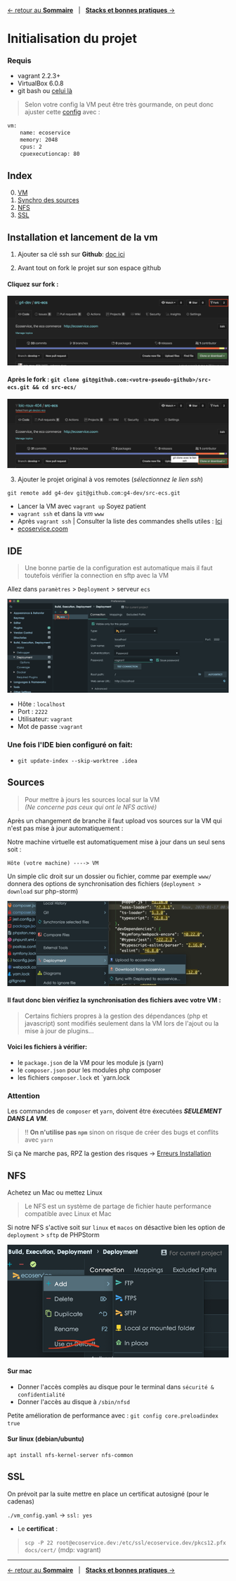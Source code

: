 [&larr; retour au **Sommaire**](0Sommaire.md) &nbsp;&nbsp;| &nbsp;&nbsp;[**Stacks et bonnes pratiques** &rarr;](2Stack.md)

# Initialisation du projet

### Requis
- vagrant 2.2.3+
- VirtualBox 6.0.8
- git bash ou [celui là](5Tips#ConseildeShell)

>Selon votre config la VM peut être très gourmande, on peut donc ajuster cette [config](../vm_config.yaml) avec :

```
vm:
    name: ecoservice                
    memory: 2048                    
    cpus: 2                         
    cpuexecutioncap: 80               
```

## Index

0. [VM](#installation-et-lancement-de-la-vm)
1. [Synchro des sources](#sources)
2. [NFS](#nfs)
3. [SSL](#ssl)

## Installation et lancement de la vm

1. Ajouter sa clé ssh sur **Github**: [doc ici](https://help.github.com/en/github/authenticating-to-github/generating-a-new-ssh-key-and-adding-it-to-the-ssh-agent#generating-a-new-ssh-key)

2. Avant tout on fork le projet sur son espace github

#### Cliquez sur fork :
![fork](res/fork.png)

#### Après le fork : `git clone git@github.com:<votre-pseudo-github>/src-ecs.git && cd src-ecs/`
![after_fork](res/after_fork.png)

3. Ajouter le projet original à vos remotes (*sélectionnez le lien ssh*)

```
git remote add g4-dev git@github.com:g4-dev/src-ecs.git
```

- Lancer la VM avec `vagrant up` Soyez patient
- `vagrant ssh` et dans la *vm* `www`
- Après `vagrant ssh` | Consulter la liste des commandes shells utiles : [Ici](5Tips.md)
- [ecoservice.coom](http://ecoservice.coom)

## IDE
> Une bonne partie de la configuration est automatique mais il faut toutefois vérifier la connection
en sftp avec la VM

Allez dans `paramètres` > `Deployment` > serveur `ecs`

![Déploiement](res/deployment.png)

- Hôte : `localhost`
- Port : `2222`
- Utilisateur: `vagrant`
- Mot de passe :`vagrant`

### Une fois l'IDE bien configuré on fait:
- `git update-index --skip-worktree .idea`

## Sources
> Pour mettre à jours les sources local sur la VM <br>
> *(Ne concerne pas ceux qui ont le NFS activé)*

Après un changement de branche il faut upload vos sources sur la VM qui n'est pas mise à jour automatiquement : <br> 

Notre machine virtuelle est automatiquement mise à jour dans un seul sens soit :

```
Hôte (votre machine) ----> VM
```

Un simple clic droit sur un dossier ou fichier, comme par exemple `www/` donnera des options de synchronisation des fichiers (`deployment > download` sur php-storm)

![sources](res/upload_sources.png)

#### Il faut donc bien vérifiez la synchronisation des fichiers avec votre VM :
> Certains fichiers propres à la gestion des dépendances (php et javascript) sont modifiés seulement dans la VM lors de l'ajout ou la mise à jour de plugins...
#### Voici les fichiers à vérifier:

- le `package.json` de la VM pour les module js (yarn)
- le `composer.json` pour les modules php composer
- les fichiers `composer.lock` et `yarn.lock

### Attention 

Les commandes de `composer` et `yarn`, doivent être éxecutées ***SEULEMENT DANS LA VM***.

> !! **On n'utilise pas `npm`** sinon on risque de créer des bugs et conflits avec `yarn`

Si ça Ne marche pas, RPZ la gestion des risques &rarr; [Erreurs Installation](6KnowedErrors.md#installation)

## NFS

Achetez un Mac ou mettez Linux

>Le NFS est un système de partage de fichier haute performance compatible avec Linux et Mac<br>

Si notre NFS s'active soit sur `linux` et `macos` on désactive bien les option de `deployment` > `sftp` de PHPStorm

![disable-sftp](res/disable-sftp.png)

#### Sur mac
- Donner l'accès complès au disque pour le terminal dans `sécurité & confidentialité`
- Donner l'accès au disque à `/sbin/nfsd`

Petite amélioration de performance avec : `git config core.preloadindex true`

#### Sur linux (debian/ubuntu)
`apt install nfs-kernel-server nfs-common`

## SSL
On prévoit par la suite mettre en place un certificat autosigné (pour le cadenas)

`./vm_config.yaml` &rarr; `ssl: yes`

- Le **certificat** : 
> `scp -P 22 root@ecoservice.dev:/etc/ssl/ecoservice.dev/pkcs12.pfx docs/cert/` (mdp: vagrant)

---
[&larr; retour au **Sommaire**](0Sommaire.md) &nbsp;&nbsp;| &nbsp;&nbsp;[**Stacks et bonnes pratiques** &rarr;](2Stack.md)
